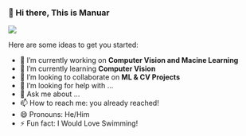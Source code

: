 <!-- ### Hi there 👋 


<picture>
  <source media="(prefers-color-scheme: dark)" srcset="https://github.com/MdMonoar/MdMonoar/main/github_profile_banner_web-3706563_1920.jpg">
  <source media="(prefers-color-scheme: light)" srcset="https://github.com/MdMonoar/MdMonoar/main/github_profile_banner_web-3706563_1920.jpg">
  <img alt="Shows an illustrated sun in light mode and a moon with stars in dark mode." src="https://github.com/MdMonoar/MdMonoar/main/github_profile_banner_web-3706563_1920.jpg">
</picture>
-->

### 👋 Hi there, This is Manuar

<p><img src="https://github.com/MdMonoar/MdMonoar/main/github_profile_banner_web-3706563_1920.jpg"></p>
<!--
**MdMonoar/MdMonoar** is a ✨ _special_ ✨ repository because its `README.md` (this file) appears on your GitHub profile.
-->
Here are some ideas to get you started:

- 🔭 I’m currently working on **Computer Vision and Macine Learning**
- 🌱 I’m currently learning **Computer Vision**
- 👯 I’m looking to collaborate on **ML & CV Projects**
- 🤔 I’m looking for help with ...
- 💬 Ask me about ...
- 📫 How to reach me: you already reached!
- 😄 Pronouns: He/Him
- ⚡ Fun fact: I Would Love Swimming!
